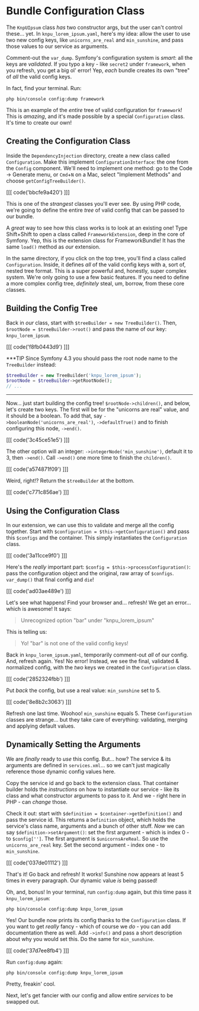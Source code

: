 # Bundle Configuration Class

The `KnpUIpsum` class *has* two constructor args, but the user can't control these...
yet. In `knpu_lorem_ipsum.yaml`, here's my idea: allow the user to use two new
config keys, like `unicorns_are_real` and `min_sunshine`, and pass those values
to our service as arguments.

Comment-out the `var_dump`. Symfony's configuration system is *smart*: all the
keys are *validated*. If you typo a key - like `secret2` under `framework`, when
you refresh, you get a big ol' error! Yep, *each* bundle creates its own "tree" of
*all* the valid config keys.

In fact, find your terminal. Run:

```terminal
php bin/console config:dump framework
```

This is an example of the *entire* tree of valid configuration for `framework`!
This is *amazing*, and it's made possible by a special `Configuration` class. It's
time to create our own!

## Creating the Configuration Class

Inside the `DependencyInjection` directory, create a new class called `Configuration`.
Make this implement `ConfigurationInterface`: the one from the `Config` component.
We'll need to implement one method: go to the Code -> Generate menu, or `Cmd`+`N` on
a Mac, select "Implement Methods" and choose `getConfigTreeBuilder()`.

[[[ code('bbcfe9a420') ]]]

This is one of the *strangest* classes you'll ever see. By using PHP code, we're
going to define the entire *tree* of valid config that can be passed to our bundle.

A *great* way to see how this class works is to look at an existing one! Type
Shift+Shift to open a class called `FrameworkExtension`, deep in the core of Symfony.
Yep, this is the extension class for FrameworkBundle! It has the same `load()`
method as *our* extension.

In the same directory, if you click on the top tree, you'll find a class called
`Configuration`. Inside, it defines *all* of the valid config keys with a, sort of,
nested tree format. This is a super powerful and, honestly, super complex system.
We're only going to use a few basic features. If you need to define a more complex
config tree, *definitely* steal, um, borrow, from these core classes.

## Building the Config Tree

Back in *our* class, start with `$treeBuilder = new TreeBuilder()`. Then,
`$rootNode = $treeBuilder->root()` and pass the name of our key:
`knpu_lorem_ipsum`.

[[[ code('f8fb0443d9') ]]]

***TIP
Since Symfony 4.3 you should pass the root node name to the `TreeBuilder` instead:

```php
$treeBuilder = new TreeBuilder('knpu_lorem_ipsum');
$rootNode = $treeBuilder->getRootNode();
// ...
```
***

Now... just start building the config tree! `$rootNode->children()`, and below,
let's create two keys. The first will be for the "unicorns are real" value,
and it should be a boolean. To add that, say `->booleanNode('unicorns_are_real')`,
`->defaultTrue()` and to finish configuring this node, `->end()`.

[[[ code('3c45ce51e5') ]]]

The other option will an integer: `->integerNode('min_sunshine')`, default it to 3,
then `->end()`. Call `->end()` one more time to finish the `children()`.

[[[ code('a574871f09') ]]]

Weird, right!? Return the `$treeBuilder` at the bottom.

[[[ code('c771c856ae') ]]]

## Using the Configuration Class

In our extension, we can use this to validate and merge all the config together.
Start with `$configuration = $this->getConfiguration()` and pass this `$configs`
and the container. This simply instantiates the `Configuration` class.

[[[ code('3a11cce9f0') ]]]

Here's the *really* important part: `$config = $this->processConfiguration()`: pass
the configuration object and the original, raw array of `$configs`. `var_dump()`
that final config and `die`!

[[[ code('ad03ae489e') ]]]

Let's see what happens! Find your browser and... refresh! We get an error... which
is awesome! It says:

> Unrecognized option "bar" under "knpu_lorem_ipsum"

This is telling us:

> Yo! "bar" is not one of the valid config keys!

Back in `knpu_lorem_ipsum.yaml`, temporarily comment-out *all* of our config.
And, refresh again. Yes! No error! Instead, we see the final, validated & normalized
config, with the *two* keys we created in the `Configuration` class.

[[[ code('2852324fbb') ]]]

Put *back* the config, but use a real value: `min_sunshine` set to 5.

[[[ code('8e8b2c3063') ]]]

Refresh one last time. Woohoo! `min_sunshine` equals 5. These `Configuration`
classes are strange... but they take care of everything: validating, merging and
applying default values.

## Dynamically Setting the Arguments

We are *finally* ready to *use* this config. But... how? The service & its arguments
are defined in `services.xml`... so we can't just magically reference those dynamic
config values here.

Copy the service id and go back to the extension class. That container builder holds
the *instructions* on how to instantiate our service - like its class and what constructor
arguments to pass to it. And we - right here in PHP - can *change* those.

Check it out: start with `$definition = $container->getDefinition()` and pass the
service id. This returns a `Definition` object, which holds the service's class
name, arguments and a bunch of other stuff. *Now* we can say
`$definition->setArgument()`: set the first argument - which is index 0 - to
`$config['']`. The first argument is `$unicornsAreReal`. So use the
`unicorns_are_real` key. Set the second argument - index one - to `min_sunshine`.

[[[ code('037de01112') ]]]

That's it! Go back and refresh! It works! Sunshine now appears at least 5 times
in every paragraph. Our dynamic value *is* being passed!

Oh, and, bonus! In your terminal, run `config:dump` again, but *this* time pass
it `knpu_lorem_ipsum`:

```terminal-silent
php bin/console config:dump knpu_lorem_ipsum
```

Yes! Our bundle now prints its config thanks to the `Configuration` class. If you
want to get *really* fancy - which of course we *do* - you can add documentation
there as well. Add `->info()` and pass a short description about why you would
set this. Do the same for `min_sunshine`.

[[[ code('37d7ee8fb4') ]]]

Run `config:dump` again:

```terminal-silent
php bin/console config:dump knpu_lorem_ipsum
```

Pretty, freakin' cool.

Next, let's get fancier with our config and allow entire *services* to be swapped
out.
